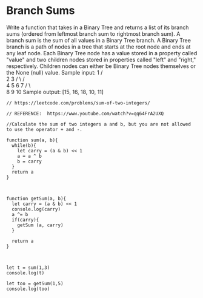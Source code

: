 # Branch Sums

Write a function that takes in a Binary Tree and returns a list of its branch sums (ordered from leftmost branch sum to rightmost branch sum). A branch sum
is the sum of all values in a Binary Tree branch. A Binary Tree branch is a path of nodes in a tree that starts at the root node and ends at any leaf node. Each
Binary Tree node has a value stored in a property called "value" and two children nodes stored in properties called "left" and "right," respectively. Children
nodes can either be Binary Tree nodes themselves or the None (null) value.
Sample input:
        1
      /   \
    2     3
   / \   / \
  4  5   6 7
 / \  \
8 9   10
Sample output: [15, 16, 18, 10, 11]

```
// https://leetcode.com/problems/sum-of-two-integers/

// REFERENCE:  https://www.youtube.com/watch?v=qq64FrA2UXQ

//Calculate the sum of two integers a and b, but you are not allowed to use the operator + and -.

function sum(a, b){
  while(b){
    let carry = (a & b) << 1
    a = a ^ b
    b = carry
  }
  return a
}



function getSum(a, b){
  let carry = (a & b) << 1
  console.log(carry)
  a ^= b
  if(carry){
    getSum (a, carry)
  }

  return a
}



let t = sum(1,3)
console.log(t)

let too = getSum(1,5)
console.log(too)
```